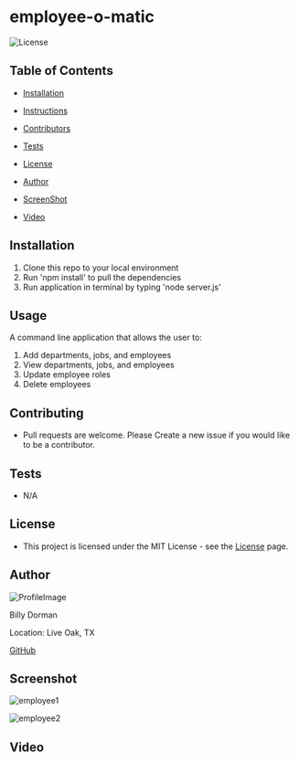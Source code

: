 # employee-o-matic

![License](https://img.shields.io/static/v1?label=license&message=MIT&color=brightgreen) 

  
  
## Table of Contents
  
* [Installation](#Installation)
  
* [Instructions](#Instructions)
  
* [Contributors](#Contributors)
  
* [Tests](#Tests)
  
* [License](#License)
  
* [Author](#Author)

* [ScreenShot](*Screenshot)

* [Video](#Video)
  
## Installation
  
1. Clone this repo to your local environment
2. Run 'npm install' to pull the dependencies
3. Run application in terminal by typing 'node server.js'
  
## Usage
  
A command line application that allows the user to:
1. Add departments, jobs, and employees
2. View departments, jobs, and employees
3. Update employee roles
4. Delete employees

  
## Contributing
  
*  Pull requests are welcome.  Please Create a new issue if you would like to be a contributor.
  
## Tests
  
*  N/A
  
## License
  
*  This project is licensed under the MIT License - see the [License](https://choosealicense.com/licenses/mit/) page.
  
## Author
  
![ProfileImage](https://avatars.githubusercontent.com/u/78969397?v=4)
  
Billy Dorman
  
Location: Live Oak, TX
  
[GitHub](https://github.com/ChainRxn12)

## Screenshot

![employee1](https://user-images.githubusercontent.com/78969397/126683088-96db26d6-ec7c-4cb0-b813-2bfc10ec8814.png)

![employee2](https://user-images.githubusercontent.com/78969397/126683118-25a46980-db7f-4abd-941d-61e4750afa85.png)



## Video

<!-- [Team-Generator](https://youtu.be/K0vzRHZEsxc) -->